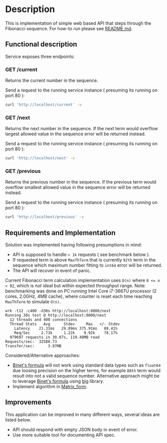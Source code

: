 # Description

This is implementation of simple web based API that steps through the Fibonacci sequence. For how-to run please see [README.md](./cmd/serverd/README.md).

## Functional description

Service exposes three endpoints:

### GET /current
Returns the current number in the sequence.

Send a request to the running service instance ( presuming its running on port 80 ):

```bash
curl 'http://localhost/current' -v
```

### GET /next
Returns the next number in the sequence. If the next term would overflow largest allowed value in the sequence error will be returned instead.

Send a request to the running service instance ( presuming its running on port 80 ):

```bash
curl 'http://localhost/next' -v
```

### GET /previous
Returns the previous number in the sequence. If the previous term would overflow smallest allowed value in the sequence error will be returned instead.

Send a request to the running service instance ( presuming its running on port 80 ):

```bash
curl 'http://localhost/previous' -v
```

## Requirements and Implementation

Solution was implemented having following presumptions in mind:

* API is supposed to handle `> 1k` requests ( see benchmark below ).
* If requested term is above `MaxThTerm` that is currently `92th` term in the sequence which maximum number fitting to `int64` error will be returned.
* The API will recover in event of panic.

Current Fibonacci term calculation implementation uses `O(n)` where `0 <= n < 92`, which is *not* ideal but within expected throughput range. Note: benchmarking was done on PC running Intel Core i7-3667U processor (2 cores, 2.0GHz, 4MB cache), where counter is reset each time reaching `MaxThTerm` to simulate `O(n)`.

```
wrk -t12 -c400 -d30s http://localhost:8000/next
Running 30s test @ http://localhost:8000/next
  12 threads and 400 connections
  Thread Stats   Avg      Stdev     Max   +/- Stdev
    Latency    21.31ms   29.89ms 375.91ms   88.41%
    Req/Sec     2.73k     1.22k    9.92k    78.17%
  979697 requests in 30.07s, 119.48MB read
Requests/sec:  32580.73
Transfer/sec:      3.97MB
```

Considered/Alternative approaches: 

* [Binet's formula](https://en.wikipedia.org/wiki/Fibonacci_sequence#Binet's_formula) will not work using standard data types such as `float64` due loosing precision on the higher terms, for example `88th` term would result into not a valid sequence number. Alternative approach might be to leverage [Binet's formula](https://en.wikipedia.org/wiki/Fibonacci_sequence#Binet's_formula) using [big](https://pkg.go.dev/math/big) library.
* Implement algorithm in [Matrix_form](https://en.wikipedia.org/wiki/Fibonacci_sequence#Matrix_form).


## Improvements

This application can be improved in many different ways, several ideas are listed below.

* API should respond with empty JSON body in event of error.
* Use more suitable tool for documenting API spec.
